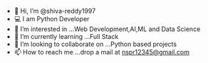 - 👋 Hi, I’m @shiva-reddy1997
- 💻 I am Python Developer
- 👀 I’m interested in ...Web Development,AI,ML and Data Science
- 🌱 I’m currently learning ...Full Stack
- 💞️ I’m looking to collaborate on ...Python based projects
- 📫 How to reach me ...drop a mail at nspr12345@gmail.com

<!---
shiva-reddy1997/shiva-reddy1997 is a ✨ special ✨ repository because its `README.md` (this file) appears on your GitHub profile.
You can click the Preview link to take a look at your changes.
--->
